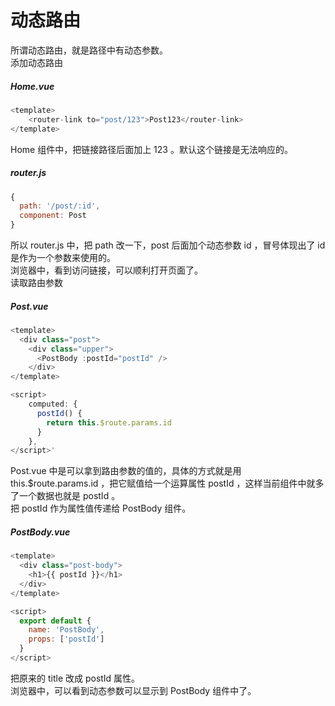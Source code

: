 # 动态路由

所谓动态路由，就是路径中有动态参数。  
添加动态路由  
##### Home.vue
```js
<template>
    <router-link to="post/123">Post123</router-link>
</template>
```
Home 组件中，把链接路径后面加上 123 。默认这个链接是无法响应的。
##### router.js
```js
{
  path: '/post/:id',
  component: Post
}
```
所以 router.js 中，把 path 改一下，post 后面加个动态参数 id ，冒号体现出了 id 是作为一个参数来使用的。  
浏览器中，看到访问链接，可以顺利打开页面了。  
读取路由参数  
##### Post.vue
```js
<template>
  <div class="post">
    <div class="upper">
      <PostBody :postId="postId" />
    </div>
</template>

<script>
    computed: {
      postId() {
        return this.$route.params.id
      }
    },
</script>'
```
Post.vue 中是可以拿到路由参数的值的，具体的方式就是用 this.$route.params.id ，把它赋值给一个运算属性 postId ，这样当前组件中就多了一个数据也就是  postId 。  
把 postId 作为属性值传递给 PostBody 组件。  
##### PostBody.vue
```js
<template>
  <div class="post-body">
    <h1>{{ postId }}</h1>
  </div>
</template>

<script>
  export default {
    name: 'PostBody',
    props: ['postId']
  }
</script>
```
把原来的 title 改成 postId 属性。  
浏览器中，可以看到动态参数可以显示到 PostBody 组件中了。 